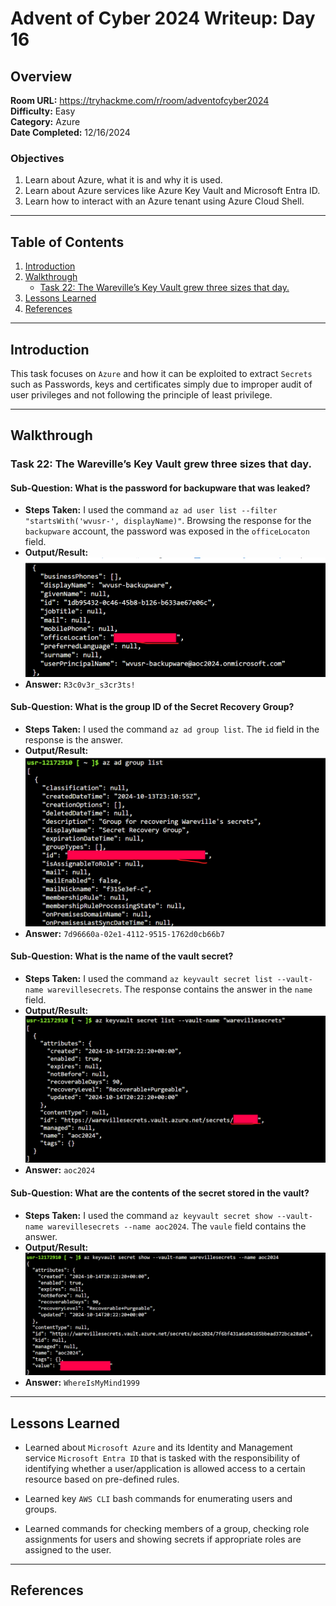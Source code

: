 # Advent of Cyber 2024 Writeup: Day 16

## Overview
**Room URL:** https://tryhackme.com/r/room/adventofcyber2024 \
**Difficulty:** Easy\
**Category:** Azure\
**Date Completed:** 12/16/2024

### Objectives
1. Learn about Azure, what it is and why it is used.
2. Learn about Azure services like Azure Key Vault and Microsoft Entra ID.
3. Learn how to interact with an Azure tenant using Azure Cloud Shell.

---

## Table of Contents
1. [Introduction](#introduction)  
2. [Walkthrough](#walkthrough)  
   - [Task 22: The Wareville’s Key Vault grew three sizes that day.](#task-22-the-warevilles-key-vault-grew-three-sizes-that-day)  
3. [Lessons Learned](#lessons-learned)  
4. [References](#references)

---

## Introduction
This task focuses on `Azure` and how it can be exploited to extract `Secrets` such as Passwords, keys and certificates simply due to improper audit of user privileges and not following the principle of least privilege.

---

## Walkthrough

### Task 22: The Wareville’s Key Vault grew three sizes that day.

#### Sub-Question: What is the password for backupware that was leaked?
  - **Steps Taken:** I used the command `az ad user list --filter "startsWith('wvusr-', displayName)"`. Browsing the response for the `backupware` account, the password was exposed in the `officeLocaton` field.
  - **Output/Result:**  
      ![Screenshot](../screenshots/day16/q1.png)  
  - **Answer:** `R3c0v3r_s3cr3ts!`

#### Sub-Question: What is the group ID of the Secret Recovery Group?
  - **Steps Taken:** I used the command `az ad group list`. The `id` field in the response is the answer.
  - **Output/Result:**  
      ![Screenshot](../screenshots/day16/q2.png)  
  - **Answer:** `7d96660a-02e1-4112-9515-1762d0cb66b7`

#### Sub-Question: What is the name of the vault secret?
  - **Steps Taken:** I used the command `az keyvault secret list --vault-name warevillesecrets`. The response contains the answer in the `name` field.
  - **Output/Result:**  
      ![Screenshot](../screenshots/day16/q3.png)  
  - **Answer:** `aoc2024`

#### Sub-Question: What are the contents of the secret stored in the vault?
  - **Steps Taken:** I used the command `az keyvault secret show --vault-name warevillesecrets --name aoc2024`. The `vaule` field contains the answer.
  - **Output/Result:**  
      ![Screenshot](../screenshots/day16/q4.png)  
  - **Answer:** `WhereIsMyMind1999`
---

## Lessons Learned

- Learned about `Microsoft Azure` and its Identity and Management service `Microsoft Entra ID` that is tasked with the responsibility of identifying whether a user/application is allowed access to a certain resource based on pre-defined rules.

- Learned key `AWS CLI` bash commands for enumerating users and groups.

- Learned commands for checking members of a group, checking role assignments for users and showing secrets if appropriate roles are assigned to the user.

---

## References
